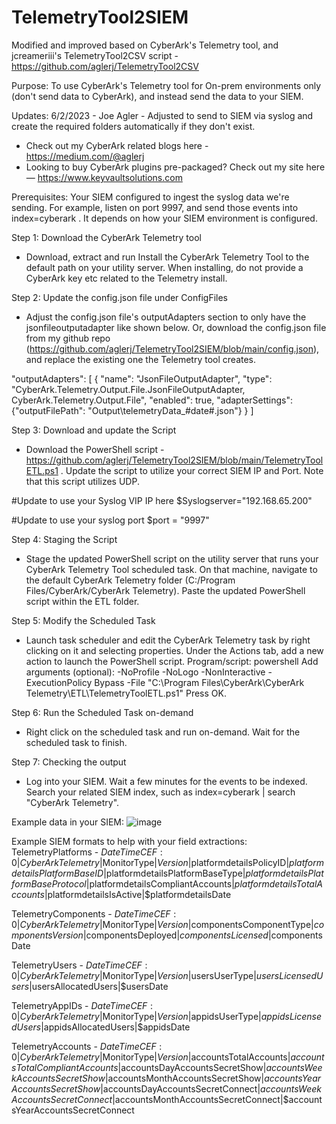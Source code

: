 # TelemetryTool2SIEM

Modified and improved based on CyberArk's Telemetry tool, and jcreameriii's TelemetryTool2CSV script - https://github.com/aglerj/TelemetryTool2CSV

Purpose:
To use CyberArk's Telemetry tool for On-prem environments only (don't send data to CyberArk), and instead send the data to your SIEM.

Updates:
6/2/2023 - Joe Agler - Adjusted to send to SIEM via syslog and create the required folders automatically if they don't exist. 

- Check out my CyberArk related blogs here -  https://medium.com/@aglerj
- Looking to buy CyberArk plugins pre-packaged? Check out my site here — https://www.keyvaultsolutions.com

Prerequisites:
Your SIEM configured to ingest the syslog data we're sending. For example, listen on port 9997, and send those events into index=cyberark . It depends on how your SIEM environment is configured.

Step 1: Download the CyberArk Telemetry tool 
- Download, extract and run Install the CyberArk Telemetry Tool to the default path on your utility server. When installing, do not provide a CyberArk key etc related to the Telemetry install.

Step 2: Update the config.json file under ConfigFiles
- Adjust the config.json file's outputAdapters section to only have the jsonfileoutputadapter like shown below. Or, download the config.json file from my github repo (https://github.com/aglerj/TelemetryTool2SIEM/blob/main/config.json), and replace the existing one the Telemetry tool creates.

 "outputAdapters":     [
                {
            "name": "JsonFileOutputAdapter",
            "type": "CyberArk.Telemetry.Output.File.JsonFileOutputAdapter, CyberArk.Telemetry.Output.File",
            "enabled": true,
            "adapterSettings": {"outputFilePath": "Output\\telemetryData_#date#.json"}
        } ]

Step 3: Download and update the Script
- Download the PowerShell script - https://github.com/aglerj/TelemetryTool2SIEM/blob/main/TelemetryToolETL.ps1 . Update the script to utilize your correct SIEM IP and Port. Note that this script utilizes UDP.

#Update to use your Syslog VIP IP here
$Syslogserver="192.168.65.200"

#Update to use your syslog port
$port = "9997"

Step 4: Staging the Script
- Stage the updated PowerShell script on the utility server that runs your CyberArk Telemetry Tool scheduled task. On that machine, navigate to the default CyberArk Telemetry folder (C:/Program Files/CyberArk/CyberArk Telemetry). Paste the updated PowerShell script within the ETL folder.

Step 5: Modify the Scheduled Task
- Launch task scheduler and edit the CyberArk Telemetry task by right clicking on it and selecting properties. Under the Actions tab, add a new action to launch the PowerShell script.
Program/script: powershell
Add arguments (optional): -NoProfile -NoLogo -NonInteractive -ExecutionPolicy Bypass -File "C:\Program Files\CyberArk\CyberArk Telemetry\ETL\TelemetryToolETL.ps1"
Press OK.

Step 6: Run the Scheduled Task on-demand
 - Right click on the scheduled task and run on-demand. Wait for the scheduled task to finish.  

Step 7: Checking the output
 - Log into your SIEM. Wait a few minutes for the events to be indexed. Search your related SIEM index, such as index=cyberark | search "CyberArk Telemetry".

Example data in your SIEM:
![image](https://github.com/aglerj/TelemetryTool2SIEM/assets/21351031/67efab4f-3a84-46fc-9e37-b82170eb6ed2)


Example SIEM formats to help with your field extractions:
TelemetryPlatforms - 
$DateTime CEF:0|CyberArk Telemetry|$MonitorType|$Version|$platformdetailsPolicyID|$platformdetailsPlatformBaseID|$platformdetailsPlatformBaseType|$platformdetailsPlatformBaseProtocol|$platformdetailsCompliantAccounts|$platformdetailsTotalAccounts|$platformdetailsIsActive|$platformdetailsDate

TelemetryComponents - 
$DateTime CEF:0|CyberArk Telemetry|$MonitorType|$Version|$componentsComponentType|$componentsVersion|$componentsDeployed|$componentsLicensed|$componentsDate

TelemetryUsers - 
$DateTime CEF:0|CyberArk Telemetry|$MonitorType|$Version|$usersUserType|$usersLicensedUsers|$usersAllocatedUsers|$usersDate

TelemetryAppIDs - 
$DateTime CEF:0|CyberArk Telemetry|$MonitorType|$Version|$appidsUserType|$appidsLicensedUsers|$appidsAllocatedUsers|$appidsDate

TelemetryAccounts - 
$DateTime CEF:0|CyberArk Telemetry|$MonitorType|$Version|$accountsTotalAccounts|$accountsTotalCompliantAccounts|$accountsDayAccountsSecretShow|$accountsWeekAccountsSecretShow|$accountsMonthAccountsSecretShow|$accountsYearAccountsSecretShow|$accountsDayAccountsSecretConnect|$accountsWeekAccountsSecretConnect|$accountsMonthAccountsSecretConnect|$accountsYearAccountsSecretConnect





